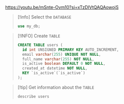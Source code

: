 
https://youtu.be/mSnte-Ovm10?si=xTzDIVtQAQAowojS


> [!info] Select the `DATABASE`
>```SQL
>use my_db;
>```

> [!INFO] Create `TABLE`
> ```SQL
> CREATE TABLE users (
> 	id int UNSIGNED PRIMARY KEY AUTO_INCREMENT,
> 	email varchar(255) UNIQUE NOT NULL,
> 	full_name varchar(255) NOT NULL,
> 	is_active boolean DEFAULT 0 NOT NULL,
> 	created_at datetime NOT NULL,
> 	KEY `is_active`(`is_active`)
> );
> ```

>[!tip] Get information about the `TABLE`
>```sql
>describe users
>```

